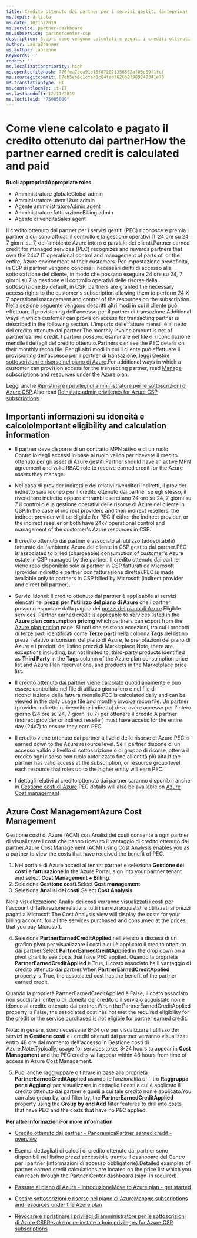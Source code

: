 ```yaml
---
title: Credito ottenuto dai partner per i servizi gestiti (anteprima) | Centro per i partner
ms.topic: article
ms.date: 10/15/2019
ms.service: partner-dashboard
ms.subservice: partnercenter-csp
description: Scopri come vengono calcolati e pagati i crediti ottenuti dai partner Microsoft per i servizi gestiti e come verificare se possiedi i requisiti richiesti.
author: LauraBrenner
ms.author: labrenne
Keywords: ''
robots: ''
ms.localizationpriority: high
ms.openlocfilehash: 776fea7eea91e15f872021356562af05e89f1fcf
ms.sourcegitcommit: 07eb5eb6c1cfed1c84fad3626b8f989247341e70
ms.translationtype: HT
ms.contentlocale: it-IT
ms.lasthandoff: 12/11/2019
ms.locfileid: "75005000"
---
```

# <a name="how-the-partner-earned-credit-is-calculated-and-paid"></a><span data-ttu-id="9db21-103">Come viene calcolato e pagato il credito ottenuto dai partner</span><span class="sxs-lookup"><span data-stu-id="9db21-103">How the partner earned credit is calculated and paid</span></span>

<span data-ttu-id="9db21-104">**Ruoli appropriati**</span><span class="sxs-lookup"><span data-stu-id="9db21-104">**Appropriate roles**</span></span>
-   <span data-ttu-id="9db21-105">Amministratore globale</span><span class="sxs-lookup"><span data-stu-id="9db21-105">Global admin</span></span>
-   <span data-ttu-id="9db21-106">Amministratore utenti</span><span class="sxs-lookup"><span data-stu-id="9db21-106">User admin</span></span>
-   <span data-ttu-id="9db21-107">Agente amministratore</span><span class="sxs-lookup"><span data-stu-id="9db21-107">Admin agent</span></span>
-   <span data-ttu-id="9db21-108">Amministratore fatturazione</span><span class="sxs-lookup"><span data-stu-id="9db21-108">Billing admin</span></span>
-   <span data-ttu-id="9db21-109">Agente di vendita</span><span class="sxs-lookup"><span data-stu-id="9db21-109">Sales agent</span></span>

<span data-ttu-id="9db21-110">Il credito ottenuto dai partner per i servizi gestiti (PEC) riconosce e premia i partner a cui sono affidati il controllo e la gestione operativi IT 24 ore su 24, 7 giorni su 7, dell'ambiente Azure intero o parziale dei clienti.</span><span class="sxs-lookup"><span data-stu-id="9db21-110">Partner earned credit for managed services (PEC) recognizes and rewards partners that own the 24x7 IT operational control and management of parts of, or the entire, Azure environment of their customers.</span></span> <span data-ttu-id="9db21-111">Per impostazione predefinita, in CSP ai partner vengono concessi i necessari diritti di accesso alla sottoscrizione del cliente, in modo che possano eseguire 24 ore su 24, 7 giorni su 7 la gestione e il controllo operativi delle risorse della sottoscrizione.</span><span class="sxs-lookup"><span data-stu-id="9db21-111">By default, in CSP, partners are granted the necessary access rights to the customer's subscription allowing them to perform 24 X 7 operational management and control of the resources on the subscription.</span></span> <span data-ttu-id="9db21-112">Nella sezione seguente vengono descritti altri modi in cui il cliente può effettuare il provisioning dell'accesso per il partner di transazione.</span><span class="sxs-lookup"><span data-stu-id="9db21-112">Additional ways in which customer can provision access for transacting partner is described in the following section.</span></span> <span data-ttu-id="9db21-113">L'importo delle fatture mensili è al netto del credito ottenuto dai partner.</span><span class="sxs-lookup"><span data-stu-id="9db21-113">The monthly invoice amount is net of partner earned credit.</span></span> <span data-ttu-id="9db21-114">I partner possono esaminare nel file di riconciliazione mensile i dettagli del credito ottenuto.</span><span class="sxs-lookup"><span data-stu-id="9db21-114">Partners can see the PEC details on their monthly recon file.</span></span> <span data-ttu-id="9db21-115">Per gli altri modi in cui il cliente può effettuare il provisioning dell'accesso per il partner di transazione, leggi [Gestire sottoscrizioni e risorse nel piano di Azure](azure-plan-manage.md).</span><span class="sxs-lookup"><span data-stu-id="9db21-115">For additional ways in which a customer can provision access for the transacting partner, read [Manage subscriptions and resources under the Azure plan](azure-plan-manage.md).</span></span>

<span data-ttu-id="9db21-116">Leggi anche [Ripristinare i privilegi di amministratore per le sottoscrizioni di Azure CSP](revoke-reinstate-csp.md).</span><span class="sxs-lookup"><span data-stu-id="9db21-116">Also read [Reinstate admin privileges for Azure CSP subscriptions](revoke-reinstate-csp.md)</span></span>

## <a name="important-eligibility-and-calculation-information"></a><span data-ttu-id="9db21-117">Importanti informazioni su idoneità e calcolo</span><span class="sxs-lookup"><span data-stu-id="9db21-117">Important eligibility and calculation information</span></span>

- <span data-ttu-id="9db21-118">Il partner deve disporre di un contratto MPN attivo e di un ruolo Controllo degli accessi in base al ruolo valido per ricevere il credito ottenuto per gli asset di Azure gestiti.</span><span class="sxs-lookup"><span data-stu-id="9db21-118">Partner should have an active MPN agreement and valid RBAC role to receive earned credit for the Azure assets they manage.</span></span> 

- <span data-ttu-id="9db21-119">Nel caso di provider indiretti e dei relativi rivenditori indiretti, il provider indiretto sarà idoneo per il credito ottenuto dai partner se egli stesso, il rivenditore indiretto oppure entrambi esercitano 24 ore su 24, 7 giorni su 7 il controllo e la gestione operativi delle risorse di Azure del cliente in CSP.</span><span class="sxs-lookup"><span data-stu-id="9db21-119">In the case of indirect providers and their indirect resellers, the indirect provider will be eligible for PEC if either the indirect provider, or the indirect reseller or both have 24x7 operational control and management of the customer's Azure resources in CSP.</span></span>

- <span data-ttu-id="9db21-120">Il credito ottenuto dai partner è associato all'utilizzo (addebitabile) fatturato dell'ambiente Azure del cliente in CSP gestito dal partner.</span><span class="sxs-lookup"><span data-stu-id="9db21-120">PEC is associated to billed (chargeable) consumption of customer's Azure estate in CSP managed by the partner.</span></span> <span data-ttu-id="9db21-121">Il credito ottenuto dai partner viene reso disponibile solo ai partner in CSP fatturati da Microsoft (provider indiretto e partner con fatturazione diretta).</span><span class="sxs-lookup"><span data-stu-id="9db21-121">PEC is made available only to partners in CSP billed by Microsoft (indirect provider and direct bill partner).</span></span> 

- <span data-ttu-id="9db21-122">Servizi idonei: il credito ottenuto dai partner è applicabile ai servizi elencati nei **prezzi per l'utilizzo del piano di Azure** che i partner possono esportare dalla pagina dei [prezzi del piano di Azure](https://partner.microsoft.com/commerce/sales).</span><span class="sxs-lookup"><span data-stu-id="9db21-122">Eligible services: Partner earned credit is applicable to services listed in the **Azure plan consumption pricing** which partners can export from the [Azure plan pricing](https://partner.microsoft.com/commerce/sales) page.</span></span> <span data-ttu-id="9db21-123">Si noti che esistono eccezioni, tra cui i prodotti di terze parti identificati come **Terze parti** nella colonna **Tags** del listino prezzi relativo ai consumi del piano di Azure, le prenotazioni del piano di Azure e i prodotti del listino prezzi di Marketplace.</span><span class="sxs-lookup"><span data-stu-id="9db21-123">Note, there are exceptions including, but not limited to, third-party products identified as **Third Party** in  the **Tags** column of the Azure plan consumption price list and Azure Plan reservations, and products in the Marketplace price list.</span></span>

- <span data-ttu-id="9db21-124">Il credito ottenuto dai partner viene calcolato quotidianamente e può essere controllato nel file di utilizzo giornaliero e nel file di riconciliazione della fattura mensile.</span><span class="sxs-lookup"><span data-stu-id="9db21-124">PEC is calculated daily and can be viewed in the daily usage file and monthly invoice recon file.</span></span> <span data-ttu-id="9db21-125">Un partner (provider indiretto o rivenditore indiretto) deve avere accesso per l'intero giorno (24 ore su 24, 7 giorni su 7) per ottenere il credito.</span><span class="sxs-lookup"><span data-stu-id="9db21-125">A partner (indirect provider or indirect reseller) must have access for the entire day (24x7) to ensure they earn PEC.</span></span>  

- <span data-ttu-id="9db21-126">Il credito viene ottenuto dai partner a livello delle risorse di Azure.</span><span class="sxs-lookup"><span data-stu-id="9db21-126">PEC is earned down to the Azure resource level.</span></span> <span data-ttu-id="9db21-127">Se il partner dispone di un accesso valido a livello di sottoscrizione o di gruppo di risorse, otterrà il credito ogni risorsa con ruolo autorizzato fino all'entità più alta.</span><span class="sxs-lookup"><span data-stu-id="9db21-127">If the partner has valid access at the subscription, or resource group level, each resource that roles up to the higher entity will earn PEC.</span></span>  

- <span data-ttu-id="9db21-128">I dettagli relativi al credito ottenuto dai partner saranno disponibili anche in [Gestione costi di Azure](https://go.microsoft.com/fwlink/?linkid=2106482).</span><span class="sxs-lookup"><span data-stu-id="9db21-128">PEC details will also be available on [Azure Cost management](https://go.microsoft.com/fwlink/?linkid=2106482)</span></span>

## <a name="azure-cost-management"></a><span data-ttu-id="9db21-129">Azure Cost Management</span><span class="sxs-lookup"><span data-stu-id="9db21-129">Azure Cost Management</span></span>

 <span data-ttu-id="9db21-130">Gestione costi di Azure (ACM) con Analisi dei costi consente a ogni partner di visualizzare i costi che hanno ricevuto il vantaggio di credito ottenuto dai partner.</span><span class="sxs-lookup"><span data-stu-id="9db21-130">Azure Cost Management (ACM) using Cost Analysis enables you as a partner to view the costs that have received the benefit of PEC.</span></span>  

1. <span data-ttu-id="9db21-131">Nel portale di Azure accedi al tenant partner e seleziona **Gestione dei costi e fatturazione**.</span><span class="sxs-lookup"><span data-stu-id="9db21-131">In the Azure Portal, sign into your partner tenant and select **Cost Management + Billing**.</span></span>
2.  <span data-ttu-id="9db21-132">Seleziona **Gestione costi**.</span><span class="sxs-lookup"><span data-stu-id="9db21-132">Select **Cost management**</span></span>
3.  <span data-ttu-id="9db21-133">Seleziona **Analisi dei costi**.</span><span class="sxs-lookup"><span data-stu-id="9db21-133">Select **Cost Analysis**</span></span>

<span data-ttu-id="9db21-134">Nella visualizzazione Analisi dei costi verranno visualizzati i costi per l'account di fatturazione relativi a tutti i servizi acquistati e utilizzati ai prezzi pagati a Microsoft.</span><span class="sxs-lookup"><span data-stu-id="9db21-134">The Cost Analysis view will display the costs for your billing account, for all the services purchased and consumed at the prices that you pay Microsoft.</span></span>

4.  <span data-ttu-id="9db21-135">Seleziona **PartnerEarnedCreditApplied** nell'elenco a discesa di un grafico pivot per visualizzare i costi a cui è applicato il credito ottenuto dai partner.</span><span class="sxs-lookup"><span data-stu-id="9db21-135">Select **PartnerEarnedCreditApplied** in the drop down on a pivot chart to see costs that have PEC applied.</span></span> <span data-ttu-id="9db21-136">Quando la proprietà **PartnerEarnedCreditApplied** è True, il costo associato ha il vantaggio di credito ottenuto dai partner.</span><span class="sxs-lookup"><span data-stu-id="9db21-136">When **PartnerEarnedCreditApplied** property is True, the associated cost has the benefit of the partner earned credit.</span></span> 

<span data-ttu-id="9db21-137">Quando la proprietà PartnerEarnedCreditApplied è False, il costo associato non soddisfa il criterio di idoneità del credito o il servizio acquistato non è idoneo al credito ottenuto dai partner.</span><span class="sxs-lookup"><span data-stu-id="9db21-137">When the PartnerEarnedCreditApplied property is False, the associated cost has not met the required eligibility for the credit or the service purchased is not eligible for partner earned credit.</span></span>

<span data-ttu-id="9db21-138">Nota: in genere, sono necessarie 8-24 ore per visualizzare l'utilizzo dei servizi in **Gestione costi** e i crediti ottenuti dai partner verranno visualizzati entro 48 ore dal momento dell'accesso in Gestione costi di Azure.</span><span class="sxs-lookup"><span data-stu-id="9db21-138">Note:Typically, usage for services takes 8-24 hours to appear in **Cost Management** and the PEC credits will appear within 48 hours from time of access in Azure Cost Management.</span></span>

5. <span data-ttu-id="9db21-139">Puoi anche raggruppare o filtrare in base alla proprietà **PartnerEarnedCreditApplied** usando le funzionalità di filtro **Raggruppa per e Aggiungi** per visualizzare in dettaglio i costi a cui è applicato il credito ottenuto dai partner e quelli a cui tale credito non è applicato.</span><span class="sxs-lookup"><span data-stu-id="9db21-139">You can also group by, and filter by, the **PartnerEarnedCreditApplied** property using the **Group by and Add** filter features to drill into costs that have PEC and the costs that have no PEC applied.</span></span>

 <span data-ttu-id="9db21-140">**Per altre informazioni**</span><span class="sxs-lookup"><span data-stu-id="9db21-140">**For more information**</span></span>

- [<span data-ttu-id="9db21-141">Credito ottenuto dai partner - Panoramica</span><span class="sxs-lookup"><span data-stu-id="9db21-141">Partner earned credit - overview</span></span>](partner-earned-credit.md)

- <span data-ttu-id="9db21-142">Esempi dettagliati di calcoli di credito ottenuto dai partner sono disponibili nel listino prezzi accessibile tramite il dashboard del Centro per i partner (informazioni di accesso obbligatorie).</span><span class="sxs-lookup"><span data-stu-id="9db21-142">Detailed examples of partner earned credit calculations are located on the price list which you can reach through the Partner Center dashboard (sign-in required).</span></span>

- [<span data-ttu-id="9db21-143">Passare al piano di Azure - Introduzione</span><span class="sxs-lookup"><span data-stu-id="9db21-143">Move to Azure plan - get started</span></span>](azure-plan-get-started.md)

- [<span data-ttu-id="9db21-144">Gestire sottoscrizioni e risorse nel piano di Azure</span><span class="sxs-lookup"><span data-stu-id="9db21-144">Manage subscriptions and resources under the Azure plan</span></span>](azure-plan-manage.md)

- [<span data-ttu-id="9db21-145">Revocare e ripristinare i privilegi di amministratore per le sottoscrizioni di Azure CSP</span><span class="sxs-lookup"><span data-stu-id="9db21-145">Revoke or re-instate admin privileges for Azure CSP subscriptions  </span></span>](revoke-reinstate-csp.md)

